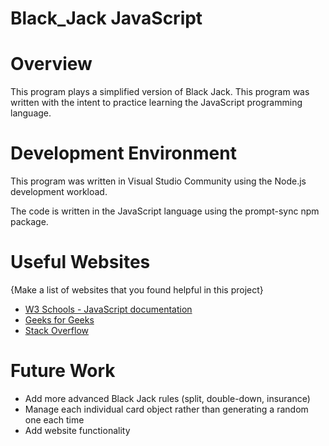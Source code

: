 # Black_Jack JavaScript


# Overview

This program plays a simplified version of Black Jack. This program was written with the intent to practice learning the JavaScript programming language. 

# Development Environment

This program was written in Visual Studio Community using the Node.js development workload.

The code is written in the JavaScript language using the prompt-sync npm package.

# Useful Websites

{Make a list of websites that you found helpful in this project}

- [W3 Schools - JavaScript documentation](https://www.w3schools.com/js/default.asp)
- [Geeks for Geeks](https://www.geeksforgeeks.org/javascript-is-showing-reference-error-prompt-is-not-defined/)
- [Stack Overflow](https://stackoverflow.com/questions/9627646/chrome-javascript-developer-console-is-it-possible-to-call-console-log-withou)

# Future Work

- Add more advanced Black Jack rules (split, double-down, insurance)
- Manage each individual card object rather than generating a random one each time
- Add website functionality